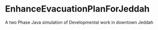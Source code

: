 # EnhanceEvacuationPlanForJeddah
A two Phase Java simulation of Developmental work in downtown Jeddah
